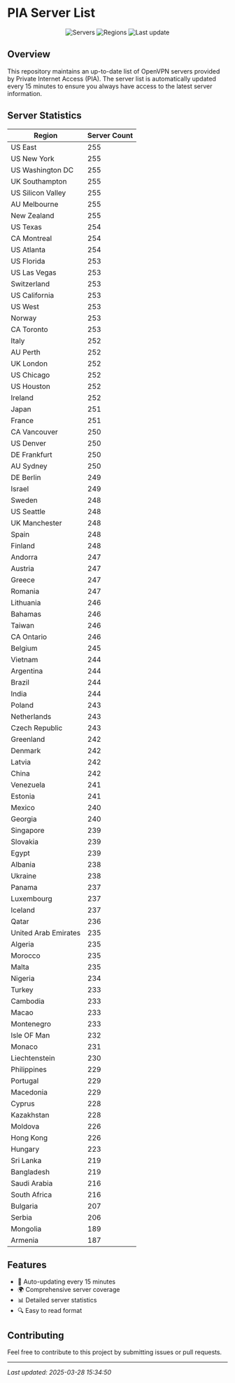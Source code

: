 # PIA Server List

<div align="center">

![Servers](https://img.shields.io/badge/servers-23,338-blue)
![Regions](https://img.shields.io/badge/regions-97-blue)
![Last update](https://img.shields.io/badge/Last_Updated-March_28_2025_10:34_EST-blue)

</div>

## Overview
This repository maintains an up-to-date list of OpenVPN servers provided by Private Internet Access (PIA). The server list is automatically updated every 15 minutes to ensure you always have access to the latest server information.

## Server Statistics
| Region | Server Count |
|--------|--------------|
| US East                        | 255          |
| US New York                    | 255          |
| US Washington DC               | 255          |
| UK Southampton                 | 255          |
| US Silicon Valley              | 255          |
| AU Melbourne                   | 255          |
| New Zealand                    | 255          |
| US Texas                       | 254          |
| CA Montreal                    | 254          |
| US Atlanta                     | 254          |
| US Florida                     | 253          |
| US Las Vegas                   | 253          |
| Switzerland                    | 253          |
| US California                  | 253          |
| US West                        | 253          |
| Norway                         | 253          |
| CA Toronto                     | 253          |
| Italy                          | 252          |
| AU Perth                       | 252          |
| UK London                      | 252          |
| US Chicago                     | 252          |
| US Houston                     | 252          |
| Ireland                        | 252          |
| Japan                          | 251          |
| France                         | 251          |
| CA Vancouver                   | 250          |
| US Denver                      | 250          |
| DE Frankfurt                   | 250          |
| AU Sydney                      | 250          |
| DE Berlin                      | 249          |
| Israel                         | 249          |
| Sweden                         | 248          |
| US Seattle                     | 248          |
| UK Manchester                  | 248          |
| Spain                          | 248          |
| Finland                        | 248          |
| Andorra                        | 247          |
| Austria                        | 247          |
| Greece                         | 247          |
| Romania                        | 247          |
| Lithuania                      | 246          |
| Bahamas                        | 246          |
| Taiwan                         | 246          |
| CA Ontario                     | 246          |
| Belgium                        | 245          |
| Vietnam                        | 244          |
| Argentina                      | 244          |
| Brazil                         | 244          |
| India                          | 244          |
| Poland                         | 243          |
| Netherlands                    | 243          |
| Czech Republic                 | 243          |
| Greenland                      | 242          |
| Denmark                        | 242          |
| Latvia                         | 242          |
| China                          | 242          |
| Venezuela                      | 241          |
| Estonia                        | 241          |
| Mexico                         | 240          |
| Georgia                        | 240          |
| Singapore                      | 239          |
| Slovakia                       | 239          |
| Egypt                          | 239          |
| Albania                        | 238          |
| Ukraine                        | 238          |
| Panama                         | 237          |
| Luxembourg                     | 237          |
| Iceland                        | 237          |
| Qatar                          | 236          |
| United Arab Emirates           | 235          |
| Algeria                        | 235          |
| Morocco                        | 235          |
| Malta                          | 235          |
| Nigeria                        | 234          |
| Turkey                         | 233          |
| Cambodia                       | 233          |
| Macao                          | 233          |
| Montenegro                     | 233          |
| Isle OF Man                    | 232          |
| Monaco                         | 231          |
| Liechtenstein                  | 230          |
| Philippines                    | 229          |
| Portugal                       | 229          |
| Macedonia                      | 229          |
| Cyprus                         | 228          |
| Kazakhstan                     | 228          |
| Moldova                        | 226          |
| Hong Kong                      | 226          |
| Hungary                        | 223          |
| Sri Lanka                      | 219          |
| Bangladesh                     | 219          |
| Saudi Arabia                   | 216          |
| South Africa                   | 216          |
| Bulgaria                       | 207          |
| Serbia                         | 206          |
| Mongolia                       | 189          |
| Armenia                        | 187          |

## Features
- 🔄 Auto-updating every 15 minutes
- 🌍 Comprehensive server coverage
- 📊 Detailed server statistics
- 🔍 Easy to read format

## Contributing
Feel free to contribute to this project by submitting issues or pull requests.

---
*Last updated: 2025-03-28 15:34:50*